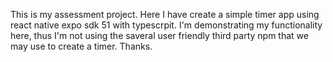 This is my assessment project.
Here I have create a simple timer app using react native expo sdk 51 with typescrpit.
I'm demonstrating my functionality here, thus I'm not using the saveral user friendly third party npm that we may use to create a timer.
Thanks.
